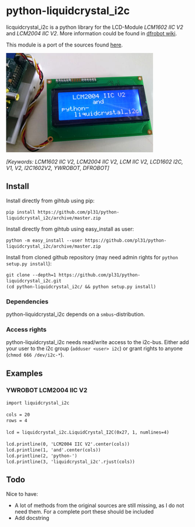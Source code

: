 # python-liquidcrystal_i2c

licquidcrystal_i2c is a python library for the LCD-Module *LCM1602 IIC V2* and *LCM2004 IIC V2*. 
More information could be found in 
[dfrobot wiki](http://www.dfrobot.com/wiki/index.php?title=I2C/TWI_LCD1602_Module_(SKU:_DFR0063)).

This module is a port of the sources found 
[here](http://www.dfrobot.com/image/data/DFR0154/LiquidCrystal_I2Cv1-1.rar).

![LCM2004 IIC V2](docs/lcm2004iicv2.jpg)

_[Keywords: LCM1602 IIC V2, LCM2004 IIC V2, LCM IIC V2, LCD1602 I2C, V1, V2, I2C1602V2, YWROBOT, DFROBOT]_

## Install

Install directly from gihtub using pip:
```
pip install https://github.com/pl31/python-liquidcrystal_i2c/archive/master.zip
```

Install directly from gihtub using easy_install as user:
```
python -m easy_install --user https://github.com/pl31/python-liquidcrystal_i2c/archive/master.zip
```

Install from cloned github repository (may need admin rights for `python setup.py install`):

```
git clone --depth=1 https://github.com/pl31/python-liquidcrystal_i2c.git
(cd python-liquidcrystal_i2c/ && python setup.py install)
```

### Dependencies

python-liquidcrystal_i2c depends on a ```smbus```-distribution.

### Access rights

python-liquidcrystal_i2c needs read/write access to the i2c-bus.
Either add your user to the i2c group (`adduser <user> i2c`) or grant rights to anyone (`chmod 666 /dev/i2c-*`).

## Examples

### YWROBOT LCM2004 IIC V2

```
import liquidcrystal_i2c

cols = 20
rows = 4

lcd = liquidcrystal_i2c.LiquidCrystal_I2C(0x27, 1, numlines=4)

lcd.printline(0, 'LCM2004 IIC V2'.center(cols))
lcd.printline(1, 'and'.center(cols))
lcd.printline(2, 'python-')
lcd.printline(3, 'liquidcrystal_i2c'.rjust(cols))
```

## Todo

Nice to have:

- A lot of methods from the original sources are still missing, as I do not need them. 
For a complete port these should be included
- Add docstring

